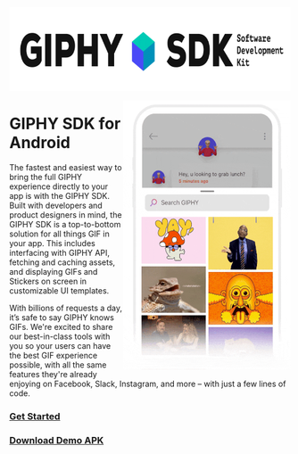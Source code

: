 <p align="center">
<img width="750" height="150" src="sdk_logo.gif">
</p>

<img align="right" width="300" height="483" src="example.gif">

# GIPHY SDK for Android

The fastest and easiest way to bring the full GIPHY experience directly to your app is with the GIPHY SDK. Built with developers and product designers in mind, the GIPHY SDK is a top-to-bottom solution for all things GIF in your app. This includes interfacing with GIPHY API, fetching and caching assets, and displaying GIFs and Stickers on screen in customizable UI templates.

With billions of requests a day, it’s safe to say GIPHY knows GIFs. We're excited to share our best-in-class tools with you so your users can have the best GIF experience possible, with all the same features they're already enjoying on Facebook, Slack, Instagram, and more – with just a few lines of code.

### [Get Started](Docs.md)
### [Download Demo APK](https://s3.amazonaws.com/sdk.mobile.giphy.com/android/giphy-ui-sdk-example.apk) 

